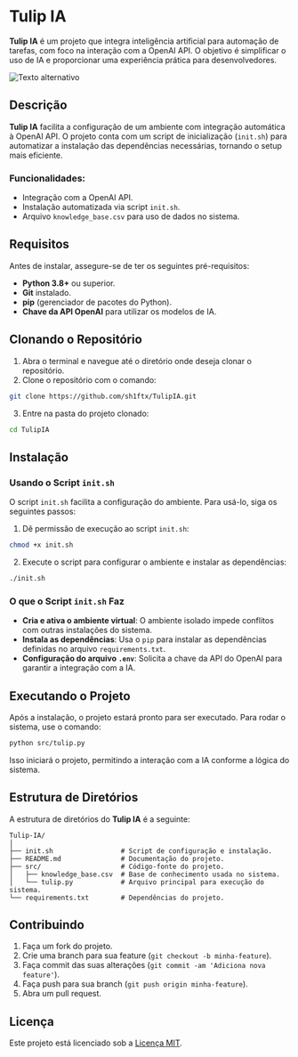 
# **Tulip IA**

**Tulip IA** é um projeto que integra inteligência artificial para automação de tarefas, com foco na interação com a OpenAI API. O objetivo é simplificar o uso de IA e proporcionar uma experiência prática para desenvolvedores.

![Texto alternativo](https://pin.it/fxqJWhAgJ)

## Descrição

**Tulip IA** facilita a configuração de um ambiente com integração automática à OpenAI API. O projeto conta com um script de inicialização (`init.sh`) para automatizar a instalação das dependências necessárias, tornando o setup mais eficiente.

### Funcionalidades:
- Integração com a OpenAI API.
- Instalação automatizada via script `init.sh`.
- Arquivo `knowledge_base.csv` para uso de dados no sistema.

## Requisitos

Antes de instalar, assegure-se de ter os seguintes pré-requisitos:

- **Python 3.8+** ou superior.
- **Git** instalado.
- **pip** (gerenciador de pacotes do Python).
- **Chave da API OpenAI** para utilizar os modelos de IA.

## Clonando o Repositório

1. Abra o terminal e navegue até o diretório onde deseja clonar o repositório.
2. Clone o repositório com o comando:

```bash
git clone https://github.com/sh1ftx/TulipIA.git
```

3. Entre na pasta do projeto clonado:

```bash
cd TulipIA
```

## Instalação

### Usando o Script `init.sh`

O script `init.sh` facilita a configuração do ambiente. Para usá-lo, siga os seguintes passos:

1. Dê permissão de execução ao script `init.sh`:

```bash
chmod +x init.sh
```

2. Execute o script para configurar o ambiente e instalar as dependências:

```bash
./init.sh
```

### O que o Script `init.sh` Faz

- **Cria e ativa o ambiente virtual**: O ambiente isolado impede conflitos com outras instalações do sistema.
- **Instala as dependências**: Usa o `pip` para instalar as dependências definidas no arquivo `requirements.txt`.
- **Configuração do arquivo `.env`**: Solicita a chave da API do OpenAI para garantir a integração com a IA.

## Executando o Projeto

Após a instalação, o projeto estará pronto para ser executado. Para rodar o sistema, use o comando:

```bash
python src/tulip.py
```

Isso iniciará o projeto, permitindo a interação com a IA conforme a lógica do sistema.

## Estrutura de Diretórios

A estrutura de diretórios do **Tulip IA** é a seguinte:

```
Tulip-IA/
│
├── init.sh                 # Script de configuração e instalação.
├── README.md               # Documentação do projeto.
├── src/                    # Código-fonte do projeto.
│   ├── knowledge_base.csv  # Base de conhecimento usada no sistema.
│   └── tulip.py            # Arquivo principal para execução do sistema.
└── requirements.txt        # Dependências do projeto.
```

## Contribuindo

1. Faça um fork do projeto.
2. Crie uma branch para sua feature (`git checkout -b minha-feature`).
3. Faça commit das suas alterações (`git commit -am 'Adiciona nova feature'`).
4. Faça push para sua branch (`git push origin minha-feature`).
5. Abra um pull request.

## Licença

Este projeto está licenciado sob a [Licença MIT](LICENSE).

